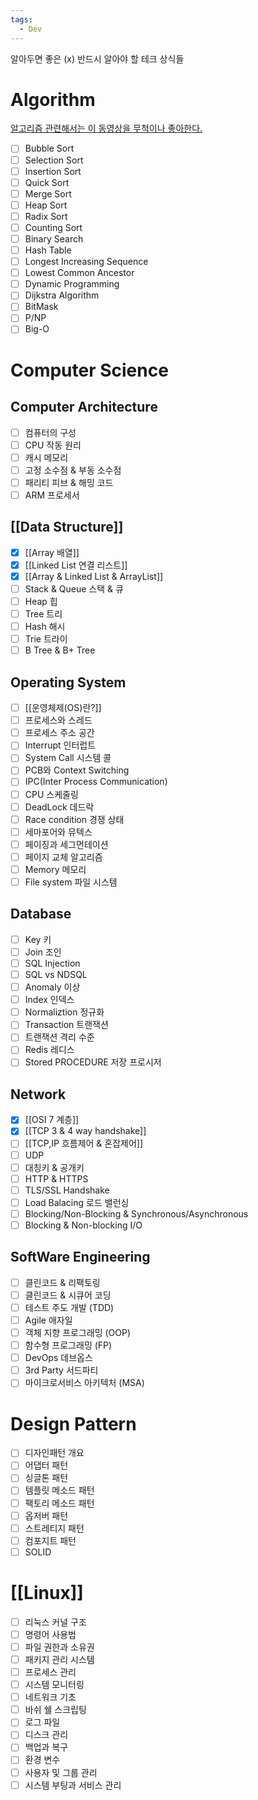 ```yaml
---
tags:
  - Dev
---
```

알아두면 좋은 (x)
반드시 알아야 할 테크 상식들

# Algorithm

[알고리즘 관련해서는 이 동영상을 무척이나 좋아한다.](https://www.youtube.com/watch?v=kPRA0W1kECg)

- [ ] Bubble Sort
- [ ] Selection Sort
- [ ] Insertion Sort
- [ ] Quick Sort
- [ ] Merge Sort
- [ ] Heap Sort
- [ ] Radix Sort
- [ ] Counting Sort
- [ ] Binary Search
- [ ] Hash Table
- [ ] Longest Increasing Sequence
- [ ] Lowest Common Ancestor
- [ ] Dynamic Programming
- [ ] Dijkstra Algorithm
- [ ] BitMask
- [ ] P/NP
- [ ] Big-O

# Computer Science

## Computer Architecture

- [ ] 컴퓨터의 구성
- [ ] CPU 작동 원리
- [ ] 캐시 메모리
- [ ] 고정 소수점 & 부동 소수점
- [ ] 패리티 피브 & 해밍 코드
- [ ] ARM 프로세서

## [[Data Structure]]

- [x] [[Array 배열]]
- [x] [[Linked List 연결 리스트]]
- [x] [[Array & Linked List & ArrayList]]
- [ ] Stack & Queue 스택 & 큐
- [ ] Heap 힙
- [ ] Tree 트리
- [ ] Hash 해시
- [ ] Trie 트라이
- [ ] B Tree & B+ Tree

## Operating System

- [ ] [[운영체제(OS)란?]]
- [ ] 프로세스와 스레드
- [ ] 프로세스 주소 공간
- [ ] Interrupt 인터럽트
- [ ] System Call 시스템 콜
- [ ] PCB와 Context Switching
- [ ] IPC(Inter Process Communication)
- [ ] CPU 스케줄링
- [ ] DeadLock 데드락
- [ ] Race condition 경쟁 상태
- [ ] 세마포어와 뮤텍스
- [ ] 페이징과 세그먼테이션
- [ ] 페이지 교체 알고리즘
- [ ] Memory 메모리
- [ ] File system 파일 시스템

## Database

- [ ] Key 키
- [ ] Join 조인
- [ ] SQL Injection
- [ ] SQL vs NDSQL
- [ ] Anomaly 이상
- [ ] Index 인덱스
- [ ] Normaliztion 정규화
- [ ] Transaction 트랜잭션
- [ ] 트랜잭션 격리 수준
- [ ] Redis 레디스
- [ ] Stored PROCEDURE 저장 프로시저

## Network

- [x] [[OSI 7 계층]]
- [x] [[TCP 3 & 4 way handshake]]
- [ ] [[TCP,IP 흐름제어 & 혼잡제어]]
- [ ] UDP
- [ ] 대칭키 & 공개키
- [ ] HTTP & HTTPS
- [ ] TLS/SSL Handshake
- [ ] Load Balacing 로드 밸런싱
- [ ] Blocking/Non-Blocking & Synchronous/Asynchronous
- [ ] Blocking & Non-blocking I/O

## SoftWare Engineering

- [ ] 클린코드 & 리팩토링
- [ ] 클린코드 & 시큐어 코딩
- [ ] 테스트 주도 개발 (TDD)
- [ ] Agile 애자일
- [ ] 객체 지향 프로그래밍 (OOP)
- [ ] 함수형 프로그래밍 (FP)
- [ ] DevOps 데브옵스
- [ ] 3rd Party 서드파티
- [ ] 마이크로서비스 아키텍처 (MSA)

# Design Pattern

- [ ] 디자인패턴 개요
- [ ] 어댑터 패턴
- [ ] 싱글톤 패턴
- [ ] 템플릿 메소드 패턴
- [ ] 팩토리 메소드 패턴
- [ ] 옵저버 패턴
- [ ] 스트레티지 패턴
- [ ] 컴포지트 패턴
- [ ] SOLID

# [[Linux]] 
- [ ] 리눅스 커널 구조
- [ ] 명령어 사용법
- [ ] 파일 권한과 소유권
- [ ] 패키지 관리 시스템
- [ ] 프로세스 관리
- [ ] 시스템 모니터링
- [ ] 네트워크 기초
- [ ] 바쉬 쉘 스크립팅
- [ ] 로그 파일
- [ ] 디스크 관리
- [ ] 백업과 복구
- [ ] 환경 변수
- [ ] 사용자 및 그룹 관리
- [ ] 시스템 부팅과 서비스 관리
